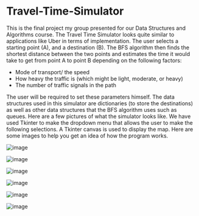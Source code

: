 # Travel-Time-Simulator
This is the final project my group presented for our Data Structures and Algorithms course. 
The Travel Time Simulator looks quite similar to applications like Uber in terms of implementation. The user selects a starting point (A), and a destination (B). The BFS algorithm then finds the shortest distance between the two points and estimates the time it would take to get from point A to point B depending on the following factors:
- Mode of transport/ the speed
- How heavy the traffic is (which might be light, moderate, or heavy)
- The number of traffic signals in the path

The user will be required to set these parameters himself. The data structures used in this simulator are dictionaries (to store the destinations) as well as other data structures that the BFS algorithm uses such as queues. 
Here are a few pictures of what the simulator looks like. We have used Tkinter to make the dropdown menu that allows the user to make the following selections. A Tkinter canvas is used to display the map. 
Here are some images to help you get an idea of how the program works. 

![image](https://user-images.githubusercontent.com/97347362/179365527-2a4cf53a-e3e8-4443-b806-33b1443947b0.png)

![image](https://user-images.githubusercontent.com/97347362/179365539-a24a85d7-c998-4a0a-bb59-fe36b3264e6c.png)

![image](https://user-images.githubusercontent.com/97347362/179365545-9b58fa03-dc09-4010-81c8-a548b428d42c.png)

![image](https://user-images.githubusercontent.com/97347362/179365558-5a951579-3532-423a-a1cb-ee624981fe92.png)

![image](https://user-images.githubusercontent.com/97347362/179365566-ab1d05fb-5a7f-4d6e-a393-2eea2bdc357a.png)

![image](https://user-images.githubusercontent.com/97347362/179365573-6c0358ac-b866-49e9-a664-c9ea7417c52e.png)

